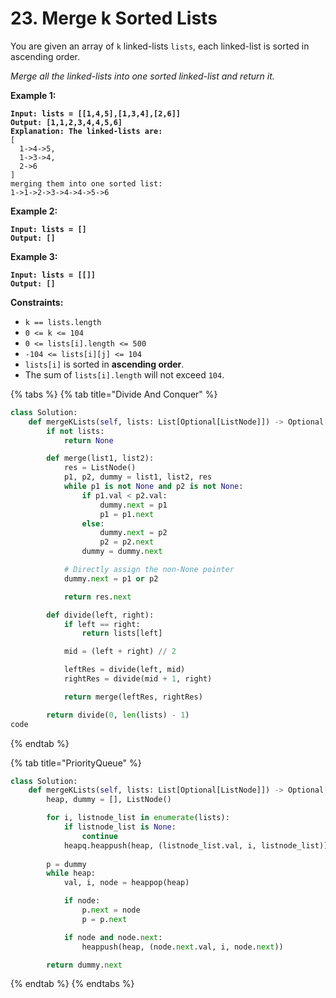 # 23. Merge k Sorted Lists

You are given an array of `k` linked-lists `lists`, each linked-list is sorted in ascending order.

_Merge all the linked-lists into one sorted linked-list and return it._

&#x20;

**Example 1:**

<pre><code><strong>Input: lists = [[1,4,5],[1,3,4],[2,6]]
</strong><strong>Output: [1,1,2,3,4,4,5,6]
</strong><strong>Explanation: The linked-lists are:
</strong>[
  1->4->5,
  1->3->4,
  2->6
]
merging them into one sorted list:
1->1->2->3->4->4->5->6
</code></pre>

**Example 2:**

<pre><code><strong>Input: lists = []
</strong><strong>Output: []
</strong></code></pre>

**Example 3:**

<pre><code><strong>Input: lists = [[]]
</strong><strong>Output: []
</strong></code></pre>

&#x20;

**Constraints:**

* `k == lists.length`
* `0 <= k <= 104`
* `0 <= lists[i].length <= 500`
* `-104 <= lists[i][j] <= 104`
* `lists[i]` is sorted in **ascending order**.
* The sum of `lists[i].length` will not exceed `104`.

{% tabs %}
{% tab title="Divide And Conquer" %}
```python
class Solution:
    def mergeKLists(self, lists: List[Optional[ListNode]]) -> Optional[ListNode]:
        if not lists:
            return None

        def merge(list1, list2):
            res = ListNode()
            p1, p2, dummy = list1, list2, res
            while p1 is not None and p2 is not None:
                if p1.val < p2.val:
                    dummy.next = p1
                    p1 = p1.next
                else:
                    dummy.next = p2
                    p2 = p2.next
                dummy = dummy.next

            # Directly assign the non-None pointer
            dummy.next = p1 or p2

            return res.next

        def divide(left, right):
            if left == right:
                return lists[left]

            mid = (left + right) // 2

            leftRes = divide(left, mid)
            rightRes = divide(mid + 1, right)

            return merge(leftRes, rightRes)

        return divide(0, len(lists) - 1)
code
```
{% endtab %}

{% tab title="PriorityQueue" %}
```python
class Solution:
    def mergeKLists(self, lists: List[Optional[ListNode]]) -> Optional[ListNode]:
        heap, dummy = [], ListNode()

        for i, listnode_list in enumerate(lists):
            if listnode_list is None:
                continue
            heapq.heappush(heap, (listnode_list.val, i, listnode_list))
        
        p = dummy
        while heap:
            val, i, node = heappop(heap)

            if node:
                p.next = node
                p = p.next

            if node and node.next:
                heappush(heap, (node.next.val, i, node.next))

        return dummy.next

```
{% endtab %}
{% endtabs %}
